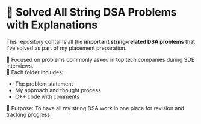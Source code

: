 # 🧠 Solved All String DSA Problems with Explanations

This repository contains all the **important string-related DSA problems** that I've solved as part of my placement preparation.

🔹 Focused on problems commonly asked in top tech companies during SDE interviews.  
🔹 Each folder includes:
- The problem statement
- My approach and thought process
- C++ code with comments

📌 Purpose: To have all my string DSA work in one place for revision and tracking progress.

